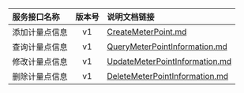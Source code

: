   
| 服务接口名称 | 版本号 | 说明文档链接 |  
| :----------------- | :-----: | :---------------- |  
| 添加计量点信息 | v1 | [CreateMeterPoint.md](https://github.com/Zhang-Monica/gitMd/blob/master/SuppMeterPointServer/CreateMeterPoint.md) |  
| 查询计量点信息 | v1 | [QueryMeterPointInformation.md](https://github.com/Zhang-Monica/gitMd/blob/master/SuppMeterPointServer/QueryMeterPointInformation.md) |  
| 修改计量点信息 | v1 | [UpdateMeterPointInformation.md](https://github.com/Zhang-Monica/gitMd/blob/master/SuppMeterPointServer/UpdateMeterPointInformation.md) |  
| 删除计量点信息 | v1 | [DeleteMeterPointInformation.md](https://github.com/Zhang-Monica/gitMd/blob/master/SuppMeterPointServer/DeleteMeterPointInformation.md) |  
  
